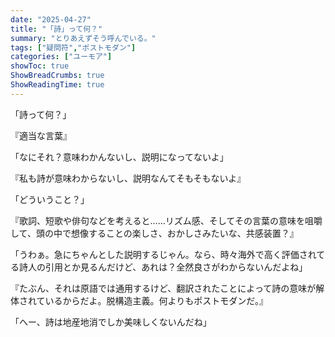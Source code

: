 ```yaml
---
date: "2025-04-27"
title: "「詩」って何？"
summary: "とりあえずそう呼んでいる。"
tags: ["疑問符","ポストモダン"]
categories: ["ユーモア"]
showToc: true
ShowBreadCrumbs: true
ShowReadingTime: true
---
```


「詩って何？」

『適当な言葉』

「なにそれ？意味わかんないし、説明になってないよ」

『私も詩が意味わからないし、説明なんてそもそもないよ』

「どういうこと？」

『歌詞、短歌や俳句などを考えると……リズム感、そしてその言葉の意味を咀嚼して、頭の中で想像することの楽しさ、おかしさみたいな、共感装置？』

「うわぁ。急にちゃんとした説明するじゃん。なら、時々海外で高く評価されてる詩人の引用とか見るんだけど、あれは？全然良さがわからないんだよね」

『たぶん、それは原語では通用するけど、翻訳されたことによって詩の意味が解体されているからだよ。脱構造主義。何よりもポストモダンだ。』

「へー、詩は地産地消でしか美味しくないんだね」